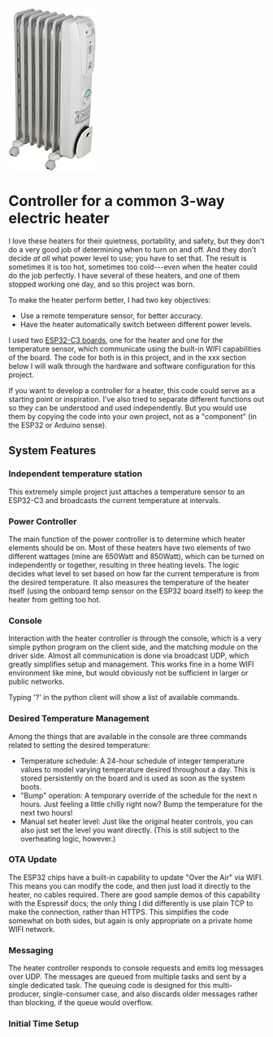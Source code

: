 
![DeLonghi Oil Heater](.images/delonghi.jpg)


# Controller for a common 3-way electric heater

I love these heaters for their quietness, portability, and safety, but they don't do a very good job of determining when to turn on and off.  And they don't decide _at all_ what power level to use; you have to set that.  The result is sometimes it is too hot, sometimes too cold---even when the heater could do the job perfectly.  I have several of these heaters, and one of them stopped working one day, and so this project was born.

To make the heater perform better, I had two key objectives:
* Use a remote temperature sensor, for better accuracy.
* Have the heater automatically switch between different power levels.

I used two [ESP32-C3 boards](https://docs.espressif.com/projects/esp-idf/en/latest/esp32c3/hw-reference/index.html), one for the heater and one for the temperature sensor, which communicate using the built-in WIFI capabilities of the board.  The code for both is in this project, and in the xxx section below I will walk through the hardware and software configuration for this project.

If you want to develop a controller for a heater, this code could serve as a starting point or inspiration.  I've also tried to separate different functions out so they can be understood and used independently.  But you would use them by copying the code into your own project, not as a "component" (in the ESP32 or Arduino sense).

## System Features

### Independent temperature station
This extremely simple project just attaches a temperature sensor to an ESP32-C3 and broadcasts the current temperature at intervals.

### Power Controller
The main function of the power controller is to determine which heater elements should be on.  Most of these heaters have two elements of two different wattages (mine are 650Watt and 850Watt), which can be turned on independently or together, resulting in three heating levels.  The logic decides what level to set based on how far the current temperature is from the desired temperature.  It also measures the temperature of the heater itself (using the onboard temp sensor on the ESP32 board itself) to keep the heater from getting too hot.

### Console 
Interaction with the heater controller is through the console, which is a very simple python program on the client side, and the matching module on the driver side.  Almost all communication is done via broadcast UDP, which greatly simplifies setup and management.  This works fine in a home WIFI environment like mine, but would obviously not be sufficient in larger or public networks.

Typing '?' in the python client will show a list of available commands.

### Desired Temperature Management
Among the things that are available in the console are three commands related to setting the desired temperature:
* Temperature schedule:  A 24-hour schedule of integer temperature values to model varying temperature desired throughout a day.  This is stored persistently on the board and is used as soon as the system boots.
* "Bump" operation: A temporary override of the schedule for the next n hours.  Just feeling a little chilly right now?  Bump the temperature for the next two hours!
* Manual set heater level: Just like the original heater controls, you can also just set the level you want directly.  (This is still subject to the overheating logic, however.)

### OTA Update
The ESP32 chips have a built-in capability to update "Over the Air" via WIFI.  This means you can modify the code, and then just load it directly to the heater, no cables required.  There are good sample demos of this capability with the Espressif docs; the only thing I did differently is use plain TCP to make the connection, rather than HTTPS.  This simplifies the code somewhat on both sides, but again is only appropriate on a private home WIFI network.

### Messaging
The heater controller responds to console requests and emits log messages over UDP.  The messages are queued from multiple tasks and sent by a single dedicated task.  The queuing code is designed for this multi-producer, single-consumer case, and also discards older messages rather than blocking, if the queue would overflow.

### Initial Time Setup
